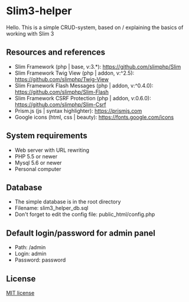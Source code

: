 # Slim3-helper

Hello. This is a simple CRUD-system, based on / explaining the basics of working with Slim 3 

## Resources and references

* Slim Framework (php | base, v:3.*): https://github.com/slimphp/Slim
* Slim Framework Twig View (php | addon, v:^2.5): https://github.com/slimphp/Twig-View
* Slim Framework Flash Messages (php | addon, v:^0.4.0): https://github.com/slimphp/Slim-Flash
* Slim Framework CSRF Protection (php | addon, v:0.6.0): https://github.com/slimphp/Slim-Csrf
* Prism.js (js | syntax highlighter): https://prismjs.com
* Google icons (html, css | beauty): https://fonts.google.com/icons

## System requirements

* Web server with URL rewriting
* PHP 5.5 or newer
* Mysql 5.6 or newer
* Personal сomputer

## Database

* The simple database is in the root directory
* Filename: slim3_helper_db.sql
* Don't forget to edit the config file: public_html/config.php

## Default login/password for admin panel

* Path: /admin
* Login: admin
* Password: password

## License

[MIT license](https://github.com//MIT-LICENSE.txt)